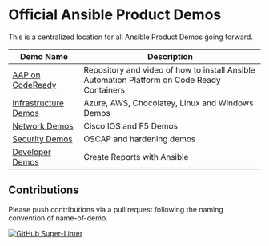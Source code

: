 # Official Ansible Product Demos

This is a centralized location for all Ansible Product Demos going forward.

| Demo Name                                                        | Description                                                                                 |
|------------------------------------------------------------------|---------------------------------------------------------------------------------------------|
| [AAP on CodeReady](aap-on-crc/README.md)                         | Repository and video of how to install Ansible Automation Platform on Code Ready Containers |
| [Infrastructure Demos](old-demo-repository#infrastructure-demos) | Azure, AWS, Chocolatey, Linux and Windows Demos                                             |
| [Network Demos](old-demo-repository#network-demos)               | Cisco IOS and F5 Demos                                                                      |
| [Security Demos](old-demo-repository#security-demos)             | OSCAP and hardening demos                                                                   |
| [Developer Demos](old-demo-repository#developer-demos)           | Create Reports with Ansible                                                                 |

## Contributions

Please push contributions via a pull request following the naming convention of name-of-demo.

[![GitHub Super-Linter](https://github.com/ansible/ansible-demos/workflows/Lint%20Code%20Base/badge.svg)](https://github.com/marketplace/actions/super-linter)
